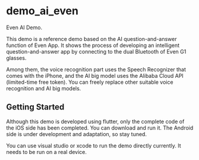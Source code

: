 # demo_ai_even

Even AI Demo.

This demo is a reference demo based on the AI ​​question-and-answer function of Even App. It shows the process of developing an intelligent question-and-answer app by connecting to the dual Bluetooth of Even G1 glasses. 

Among them, the voice recognition part uses the Speech Recognizer that comes with the iPhone, and the AI ​​big model uses the Alibaba Cloud API (limited-time free token). You can freely replace other suitable voice recognition and AI big models. 

## Getting Started

Although this demo is developed using flutter, only the complete code of the iOS side has been completed. You can download and run it. The Android side is under development and adaptation, so stay tuned.

You can use visual studio or xcode to run the demo directly currently. It needs to be run on a real device.




